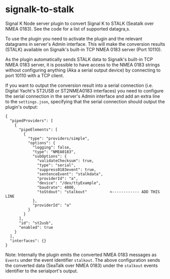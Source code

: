 # signalk-to-stalk
Signal K Node server plugin to convert Signal K to STALK (Seatalk over NMEA 0183). See the code for a list of supported datagra,s.

To use the plugin you need to activate the plugin and the relevant datagrams in server's Admin interface. This will make the conversion results (STALK) available on Signalk's built-in TCP NMEA 0183 server (Port 10110).

As the plugin automatically sends STALK data to Signalk's built-in TCP NMEA 0183 server, it is possible to have access to the NMEA 0183 strings without configuring anything (Aka a serial output device) by connecting to port 10110 with a TCP client.

If you want to output the conversion result into a serial connection (i.e. Digital Yacht's ST2USB or ST2NMEA0183 interfaces) you need to configure the serial connection in the server's Admin interface and add an extra line to the `settings.json`, specifying that the serial connection should output the plugin's output:


```
{
  "pipedProviders": [
    {
      "pipeElements": [
        {
          "type": "providers/simple",
          "options": {
            "logging": false,
            "type": "NMEA0183",
            "subOptions": {
              "validateChecksum": true,
              "type": "serial",
              "suppress0183event": true,
              "sentenceEvent": "stalkdata",
              "providerId": "a",
              "device": "/dev/ttyExample",
              "baudrate": 4800,
              "toStdout": "stalkout"          <------------ ADD THIS LINE
            },
            "providerId": "a"
          }
        }
      ],
      "id": "st2usb",
      "enabled": true
    }
  ],
  "interfaces": {}
}
```

Note: Internally the plugin emits the converted NMEA 0183 messages as `Events` under the event identifier `stalkout`. The above configuration sends the converted data (SeaTalk over NMEA 0183) under the `stalkout` events identifier to the serialport's output.
